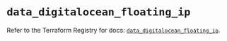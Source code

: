 # `data_digitalocean_floating_ip`

Refer to the Terraform Registry for docs: [`data_digitalocean_floating_ip`](https://registry.terraform.io/providers/digitalocean/digitalocean/2.50.0/docs/data-sources/floating_ip).
